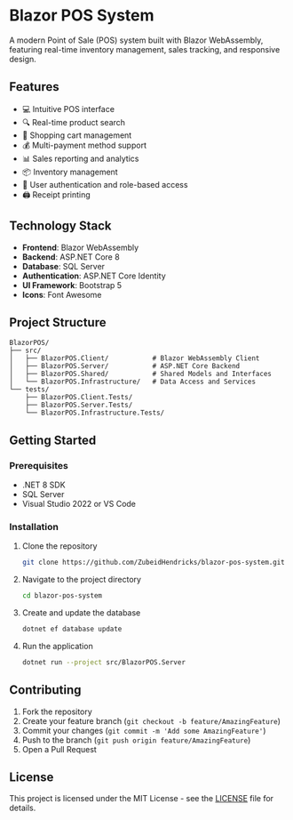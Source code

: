 # Blazor POS System

A modern Point of Sale (POS) system built with Blazor WebAssembly, featuring real-time inventory management, sales tracking, and responsive design.

## Features

- 💻 Intuitive POS interface
- 🔍 Real-time product search
- 🛒 Shopping cart management
- 💰 Multi-payment method support
- 📊 Sales reporting and analytics
- 📦 Inventory management
- 👥 User authentication and role-based access
- 🖨️ Receipt printing

## Technology Stack

- **Frontend**: Blazor WebAssembly
- **Backend**: ASP.NET Core 8
- **Database**: SQL Server
- **Authentication**: ASP.NET Core Identity
- **UI Framework**: Bootstrap 5
- **Icons**: Font Awesome

## Project Structure

```
BlazorPOS/
├── src/
│   ├── BlazorPOS.Client/           # Blazor WebAssembly Client
│   ├── BlazorPOS.Server/           # ASP.NET Core Backend
│   ├── BlazorPOS.Shared/           # Shared Models and Interfaces
│   └── BlazorPOS.Infrastructure/   # Data Access and Services
└── tests/
    ├── BlazorPOS.Client.Tests/
    ├── BlazorPOS.Server.Tests/
    └── BlazorPOS.Infrastructure.Tests/
```

## Getting Started

### Prerequisites

- .NET 8 SDK
- SQL Server
- Visual Studio 2022 or VS Code

### Installation

1. Clone the repository
   ```bash
   git clone https://github.com/ZubeidHendricks/blazor-pos-system.git
   ```

2. Navigate to the project directory
   ```bash
   cd blazor-pos-system
   ```

3. Create and update the database
   ```bash
   dotnet ef database update
   ```

4. Run the application
   ```bash
   dotnet run --project src/BlazorPOS.Server
   ```

## Contributing

1. Fork the repository
2. Create your feature branch (`git checkout -b feature/AmazingFeature`)
3. Commit your changes (`git commit -m 'Add some AmazingFeature'`)
4. Push to the branch (`git push origin feature/AmazingFeature`)
5. Open a Pull Request

## License

This project is licensed under the MIT License - see the [LICENSE](LICENSE) file for details.